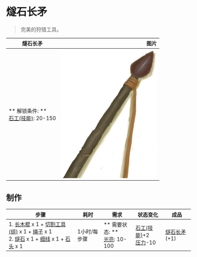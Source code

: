 # 燧石长矛  
> 完美的狩猎工具。  
  
  燧石长矛  |   图片   
 ----  |  ----:   
 ** 解锁条件: **<br>[石工(技能)](Skill_Knapping.md): 20-150  |  ![](Sprite/SpearFlint.png)   
  
## 制作  
步骤  |  耗时  |  需求  |  状态变化  |  成品  
----  |  ----  |  ----  |  ----  |  ----  
1. [长木棍](StickLong.md) x 1 + [切割工具(组)](GpTag_Cutter.md) x 1 + [绳子](Rope.md) x 1<br>2. [燧石](Flint.md) x 1 + [细线](CordFiber.md) x 1 + [石头](Stone.md) x 1  |  1小时/每步骤  |  ** 需要状态: **<br>[光亮](Light.md): 10-100  |  [石工(技能)](Skill_Knapping.md)+2<br>[压力](Stress.md)-10  |  [燧石长矛](SpearFlint.md)(+1)  
